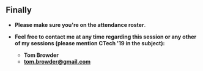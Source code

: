 ## Finally

- **Please make sure you're on the attendance roster**.

- **Feel free to contact me at any time regarding this session or any
  other of my sessions (please mention CTech '19 in the subject):**

    - **Tom Browder**
    - **<tom.browder@gmail.com>**
